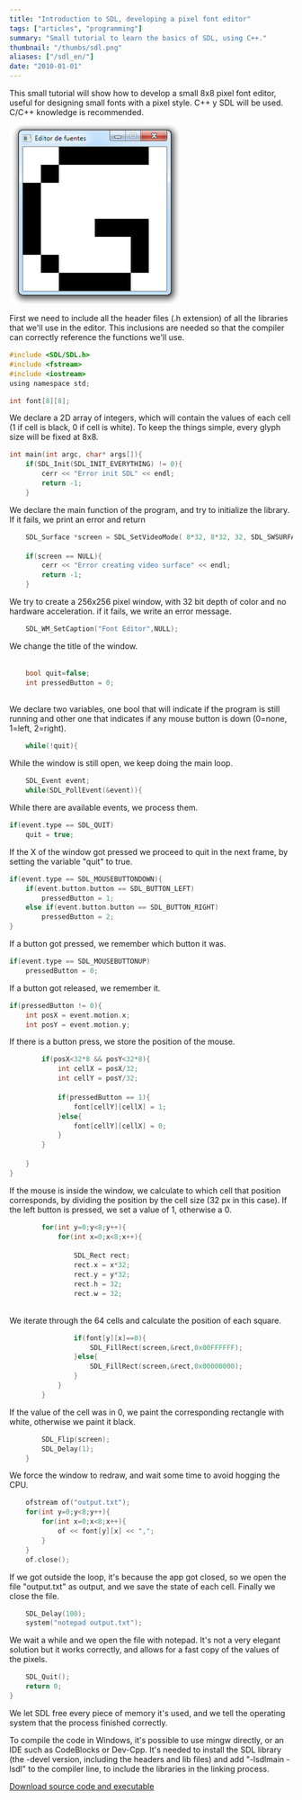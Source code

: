 ```yaml
---
title: "Introduction to SDL, developing a pixel font editor"
tags: ["articles", "programming"]
summary: "Small tutorial to learn the basics of SDL, using C++."
thumbnail: "/thumbs/sdl.png"
aliases: ["/sdl_en/"]
date: "2010-01-01"
---
```


This small tutorial will show how to develop a small 8x8 pixel font editor, useful for designing small fonts with a pixel style. C++ y SDL will be used. C/C++ knowledge is recommended.

![8x8 pixel font editor](/images/sdleditor.png)

First we need to include all the header files (.h extension) of all the libraries that we'll use in the editor. This inclusions are needed so that the compiler can correctly reference the functions we'll use.

```c
#include <SDL/SDL.h>
#include <fstream>
#include <iostream>
using namespace std;
```

```c
int font[8][8];
```

We declare a 2D array of integers, which will contain the values of each cell (1 if cell is black, 0 if cell is white). To keep the things simple, every glyph size will be fixed at 8x8.

```c
int main(int argc, char* args[]){
	if(SDL_Init(SDL_INIT_EVERYTHING) != 0){
		cerr << "Error init SDL" << endl;
		return -1;
	}
```

We declare the main function of the program, and try to initialize the library. If it fails, we print an error and return

```c
	SDL_Surface *screen = SDL_SetVideoMode( 8*32, 8*32, 32, SDL_SWSURFACE );
		
	if(screen == NULL){
		cerr << "Error creating video surface" << endl;
		return -1;
	}

```

We try to create a 256x256 pixel window, with 32 bit depth of color and no hardware acceleration. if it fails, we write an error message.

```c
	SDL_WM_SetCaption("Font Editor",NULL);
```

We change the title of the window.

```c

	bool quit=false;	
	int pressedButton = 0;
	
```
We declare two variables, one bool that will indicate if the program is still running and other one that indicates if any mouse button is down (0=none, 1=left, 2=right).

```c
	while(!quit){
```

While the window is still open, we keep doing the main loop.	

```c
	SDL_Event event;
	while(SDL_PollEvent(&event)){ 
```

While there are available events, we process them.

```c
if(event.type == SDL_QUIT)
	quit = true;
```

If the X of the window got pressed we proceed to quit in the next frame, by setting the variable "quit" to true.
				
```c
if(event.type == SDL_MOUSEBUTTONDOWN){
	if(event.button.button == SDL_BUTTON_LEFT)
		pressedButton = 1;
	else if(event.button.button == SDL_BUTTON_RIGHT)
		pressedButton = 2;	
}
```

If a button got pressed, we remember which button it was.
			
```c
if(event.type == SDL_MOUSEBUTTONUP)
	pressedButton = 0;
```

If a button got released, we remember it.
			
```c
if(pressedButton != 0){ 
	int posX = event.motion.x; 
	int posY = event.motion.y; 
```

If there is a button press, we store the position of the mouse.
```c
		if(posX<32*8 && posY<32*8){
			int cellX = posX/32;
			int cellY = posY/32;
			
			if(pressedButton == 1){
				font[cellY][cellX] = 1;
			}else{
				font[cellY][cellX] = 0;
			}
		}
		
	}
}
```

If the mouse is inside the window, we calculate to which cell that position corresponds, by dividing the position by the cell size (32 px in this case). If the left button is pressed, we set a value of 1, otherwise a 0.
		
```c
		for(int y=0;y<8;y++){
			for(int x=0;x<8;x++){
			
				SDL_Rect rect;
				rect.x = x*32;
				rect.y = y*32;
				rect.h = 32;
				rect.w = 32;
				
```
We iterate through the 64 cells and calculate the position of each square.

```c
				if(font[y][x]==0){
					SDL_FillRect(screen,&rect,0x00FFFFFF);
				}else{
					SDL_FillRect(screen,&rect,0x00000000);
				}
			}
		}
```

If the value of the cell was in 0, we paint the corresponding rectangle with white, otherwise we paint it black.

```c
		SDL_Flip(screen);
		SDL_Delay(1);
	}
```

We force the window to redraw, and wait some time to avoid hogging the CPU.
	
```c
	ofstream of("output.txt");
	for(int y=0;y<8;y++){
		for(int x=0;x<8;x++){
			of << font[y][x] << ",";
		}
	}
	of.close();
```

If we got outside the loop, it's because the app got closed, so we open the file "output.txt" as output, and we save the state of each cell. Finally we close the file.

```c
	SDL_Delay(100);
	system("notepad output.txt");
```

We wait a while and we open the file with notepad. It's not a very elegant solution but it works correctly, and allows for a fast copy of the values of the pixels.

```c
	SDL_Quit();
	return 0;
}
```

We let SDL free every piece of memory it's used, and we tell the operating system that the process finished correctly.

To compile the code in Windows, it's possible to use mingw directly, or an IDE such as CodeBlocks or Dev-Cpp. It's needed to install the SDL library (the -devel version, including the headers and lib files) and add "-lsdlmain -lsdl" to the compiler line, to include the libraries in the linking process.

[Download source code and executable](/downloads/editorfonts.zip)
